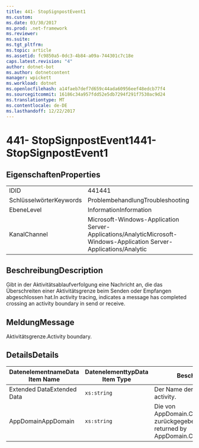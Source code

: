 ```yaml
---
title: 441- StopSignpostEvent1
ms.custom: 
ms.date: 03/30/2017
ms.prod: .net-framework
ms.reviewer: 
ms.suite: 
ms.tgt_pltfrm: 
ms.topic: article
ms.assetid: fc9850a5-0dc3-4b84-a09a-744301c7c18e
caps.latest.revision: "4"
author: dotnet-bot
ms.author: dotnetcontent
manager: wpickett
ms.workload: dotnet
ms.openlocfilehash: a14faeb7def7d659c44ada60956eef48edcb77f4
ms.sourcegitcommit: 16186c34a957fdd52e5db7294f291f7530ac9d24
ms.translationtype: MT
ms.contentlocale: de-DE
ms.lasthandoff: 12/22/2017
---
```

# <a name="441--stopsignpostevent1"></a><span data-ttu-id="79f78-102">441- StopSignpostEvent1</span><span class="sxs-lookup"><span data-stu-id="79f78-102">441- StopSignpostEvent1</span></span>
## <a name="properties"></a><span data-ttu-id="79f78-103">Eigenschaften</span><span class="sxs-lookup"><span data-stu-id="79f78-103">Properties</span></span>  
  
|||  
|-|-|  
|<span data-ttu-id="79f78-104">ID</span><span class="sxs-lookup"><span data-stu-id="79f78-104">ID</span></span>|<span data-ttu-id="79f78-105">441</span><span class="sxs-lookup"><span data-stu-id="79f78-105">441</span></span>|  
|<span data-ttu-id="79f78-106">Schlüsselwörter</span><span class="sxs-lookup"><span data-stu-id="79f78-106">Keywords</span></span>|<span data-ttu-id="79f78-107">Problembehandlung</span><span class="sxs-lookup"><span data-stu-id="79f78-107">Troubleshooting</span></span>|  
|<span data-ttu-id="79f78-108">Ebene</span><span class="sxs-lookup"><span data-stu-id="79f78-108">Level</span></span>|<span data-ttu-id="79f78-109">Information</span><span class="sxs-lookup"><span data-stu-id="79f78-109">Information</span></span>|  
|<span data-ttu-id="79f78-110">Kanal</span><span class="sxs-lookup"><span data-stu-id="79f78-110">Channel</span></span>|<span data-ttu-id="79f78-111">Microsoft-Windows-Application Server-Applications/Analytic</span><span class="sxs-lookup"><span data-stu-id="79f78-111">Microsoft-Windows-Application Server-Applications/Analytic</span></span>|  
  
## <a name="description"></a><span data-ttu-id="79f78-112">Beschreibung</span><span class="sxs-lookup"><span data-stu-id="79f78-112">Description</span></span>  
 <span data-ttu-id="79f78-113">Gibt in der Aktivitätsablaufverfolgung eine Nachricht an, die das Überschreiten einer Aktivitätsgrenze beim Senden oder Empfangen abgeschlossen hat.</span><span class="sxs-lookup"><span data-stu-id="79f78-113">In activity tracing, indicates a message has completed crossing an activity boundary in send or receive.</span></span>  
  
## <a name="message"></a><span data-ttu-id="79f78-114">Meldung</span><span class="sxs-lookup"><span data-stu-id="79f78-114">Message</span></span>  
 <span data-ttu-id="79f78-115">Aktivitätsgrenze.</span><span class="sxs-lookup"><span data-stu-id="79f78-115">Activity boundary.</span></span>  
  
## <a name="details"></a><span data-ttu-id="79f78-116">Details</span><span class="sxs-lookup"><span data-stu-id="79f78-116">Details</span></span>  
  
|<span data-ttu-id="79f78-117">Datenelementname</span><span class="sxs-lookup"><span data-stu-id="79f78-117">Data Item Name</span></span>|<span data-ttu-id="79f78-118">Datenelementtyp</span><span class="sxs-lookup"><span data-stu-id="79f78-118">Data Item Type</span></span>|<span data-ttu-id="79f78-119">Beschreibung</span><span class="sxs-lookup"><span data-stu-id="79f78-119">Description</span></span>|  
|--------------------|--------------------|-----------------|  
|<span data-ttu-id="79f78-120">Extended Data</span><span class="sxs-lookup"><span data-stu-id="79f78-120">Extended Data</span></span>|`xs:string`|<span data-ttu-id="79f78-121">Der Name der Aktivität.</span><span class="sxs-lookup"><span data-stu-id="79f78-121">The name of the activity.</span></span>|  
|<span data-ttu-id="79f78-122">AppDomain</span><span class="sxs-lookup"><span data-stu-id="79f78-122">AppDomain</span></span>|`xs:string`|<span data-ttu-id="79f78-123">Die von AppDomain.CurrentDomain.FriendlyName zurückgegebene Zeichenfolge.</span><span class="sxs-lookup"><span data-stu-id="79f78-123">The string returned by AppDomain.CurrentDomain.FriendlyName.</span></span>|
